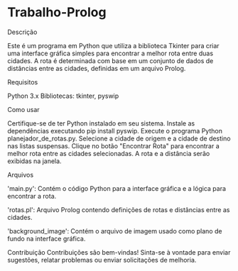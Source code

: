 # Trabalho-Prolog

Descrição

Este é um programa em Python que utiliza a biblioteca Tkinter para criar uma interface gráfica simples para encontrar a melhor rota entre duas cidades. 
A rota é determinada com base em um conjunto de dados de distâncias entre as cidades, definidas em um arquivo Prolog.

Requisitos

Python 3.x
Bibliotecas: tkinter, pyswip

Como usar

Certifique-se de ter Python instalado em seu sistema.
Instale as dependências executando pip install pyswip.
Execute o programa Python planejador_de_rotas.py.
Selecione a cidade de origem e a cidade de destino nas listas suspensas.
Clique no botão "Encontrar Rota" para encontrar a melhor rota entre as cidades selecionadas.
A rota e a distância serão exibidas na janela.

Arquivos

'main.py': Contém o código Python para a interface gráfica e a lógica para encontrar a rota.

'rotas.pl': Arquivo Prolog contendo definições de rotas e distâncias entre as cidades.

'background_image': Contém o arquivo de imagem usado como plano de fundo na interface gráfica.

Contribuição
Contribuições são bem-vindas! Sinta-se à vontade para enviar sugestões, relatar problemas ou enviar solicitações de melhoria.
